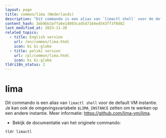 ```yaml
---
layout: page
title: common/lima (Nederlands)
description: "Dit commando is een alias van `limactl shell` voor de default VM instantie."
content_hash: 3eb9bb3affa6e14893cad5d7164ed543ff3f8d82
last_modified_at: 2023-11-26
related_topics:
  - title: English version
    url: /en/common/lima.html
    icon: bi bi-globe
  - title: polski version
    url: /pl/common/lima.html
    icon: bi bi-globe
tldri18n_status: 2
---
```

# lima

Dit commando is een alias van `limactl shell` voor de default VM instantie.
Je kan ook de omgevingsvariabele `$LIMA_INSTANCE` zetten om te werken op een andere instantie.
Meer informatie: <https://github.com/lima-vm/lima>.

- Bekijk de documentatie van het originele commando:

`tldr limactl`
